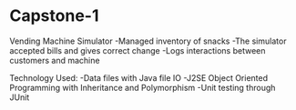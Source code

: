 # Capstone-1
Vending Machine Simulator
-Managed inventory of snacks
-The simulator accepted bills and gives correct change 
-Logs interactions between customers and machine
 
Technology Used: 
-Data files with Java file IO
-J2SE Object Oriented Programming with Inheritance and Polymorphism 
-Unit testing through JUnit
